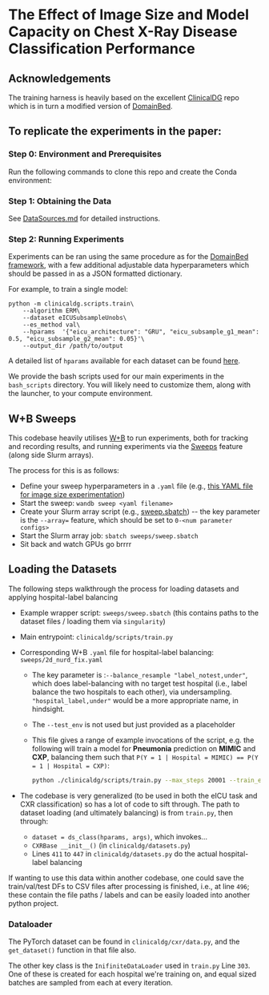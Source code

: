 # The Effect of Image Size and Model Capacity on Chest X-Ray Disease Classification Performance

<!-- This is the code for [Paper name](#). -->

## Acknowledgements

The training harness is heavily based on the excellent [ClinicalDG](https://github.com/MLforHealth/ClinicalDG) repo which is in turn a modified version of [DomainBed](https://github.com/facebookresearch/DomainBed).

## To replicate the experiments in the paper:

### Step 0: Environment and Prerequisites
Run the following commands to clone this repo and create the Conda environment:


### Step 1: Obtaining the Data
See [DataSources.md](DataSources.md) for detailed instructions.

### Step 2: Running Experiments

Experiments can be ran using the same procedure as for the [DomainBed framework](https://github.com/facebookresearch/DomainBed), with a few additional adjustable data hyperparameters which should be passed in as a JSON formatted dictionary.

For example, to train a single model:
```
python -m clinicaldg.scripts.train\
	--algorithm ERM\
	--dataset eICUSubsampleUnobs\
	--es_method val\
	--hparams  '{"eicu_architecture": "GRU", "eicu_subsample_g1_mean": 0.5, "eicu_subsample_g2_mean": 0.05}'\
	--output_dir /path/to/output
```

A detailed list of `hparams` available for each dataset can be found [here](hparams.md).

We provide the bash scripts used for our main experiments in the `bash_scripts` directory. You will likely need to customize them, along with the launcher, to your compute environment.

## W+B Sweeps

This codebase heavily utilises [W+B](https://wandb.ai/site) to run experiments, both for tracking and recording results, and running experiments via the [Sweeps](https://docs.wandb.ai/guides/sweeps) feature (along side Slurm arrays).

The process for this is as follows:

* Define your sweep hyperparameters in a `.yaml` file (e.g., [this YAML file for image size experimentation](./sweeps/4_image_model_size.yaml))
* Start the sweep: `wandb sweep <yaml filename>`
* Create your Slurm array script (e.g., [sweep.sbatch](./sweeps/sweep.sbatch)) -- the key parameter is the `--array=` feature, which should be set to `0-<num parameter configs>`
* Start the Slurm array job: `sbatch sweeps/sweep.sbatch`
* Sit back and watch GPUs go brrrr

## Loading the Datasets

The following steps walkthrough the process for loading datasets and applying hospital-label balancing

* Example wrapper script: `sweeps/sweep.sbatch` (this contains paths to the dataset files / loading them via `singularity`)
* Main entrypoint: `clinicaldg/scripts/train.py`
* Corresponding W+B `.yaml` file for hospital-label balancing: `sweeps/2d_nurd_fix.yaml`
  * The key parameter is :`--balance_resample "label_notest,under"`, which does label-balancing with no target test hospital (i.e., label balance the two hospitals to each other), via undersampling. `"hospital_label,under"` would be a more appropriate name, in hindsight.
  * The `--test_env` is not used but just provided as a placeholder
  * This file gives a range of example invocations of the script, e.g. the following will train a model for **Pneumonia** prediction on **MIMIC** and **CXP**, balancing them such that `P(Y = 1 | Hospital = MIMIC) == P(Y = 1 | Hospital = CXP)`:

    ```bash
    python ./clinicaldg/scripts/train.py --max_steps 20001 --train_envs MIMIC,CXP --test_env MIMIC --balance_resample "label_notest,under" --binary_label Pneumonia
    ```
  
* The codebase is very generalized (to be used in both the eICU task and CXR classification) so has a lot of code to sift through. The path to dataset loading (and ultimately balancing) is from `train.py`, then through:
  * `dataset = ds_class(hparams, args)`, which invokes...
  * `CXRBase __init__()` (in `clinicaldg/datasets.py`)
  * Lines `411` to `447` in `clinicaldg/datasets.py` do the actual hospital-label balancing

If wanting to use this data within another codebase, one could save the train/val/test DFs to CSV files after processing is finished, i.e., at line `496`; these contain the file paths / labels and can be easily loaded into another python project.

### Dataloader

The PyTorch dataset can be found in `clinicaldg/cxr/data.py`, and the `get_dataset()` function in that file also.

The other key class is the `InifiniteDataLoader` used in `train.py` Line `303`. One of these is created for each hospital we're training on, and equal sized batches are sampled from each at every iteration.
